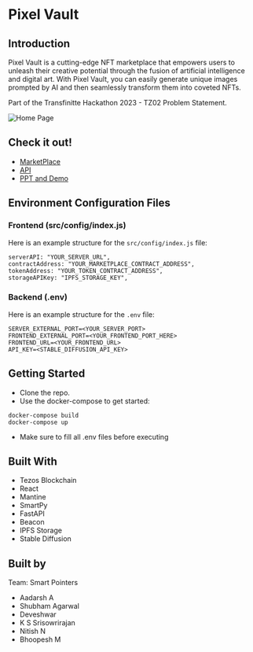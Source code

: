 # Pixel Vault

## Introduction
Pixel Vault is a cutting-edge NFT marketplace that empowers users to unleash their creative potential through the fusion of artificial intelligence and digital art. With Pixel Vault, you can easily generate unique images prompted by AI and then seamlessly transform them into coveted NFTs.

Part of the Transfinitte Hackathon 2023 - TZ02 Problem Statement.

![Home Page](https://github.com/deveshwar08/transfinnit-23/assets/105509441/c426ac62-74ed-492a-9652-6e4cdb4bbae9)

## Check it out!
- [MarketPlace](https://marketplace-deveshwar08.cloud.okteto.net)
- [API](https://api-deveshwar08.cloud.okteto.net)
- [PPT and Demo](https://drive.google.com/drive/folders/1mKKp7VaB3OXrgNXvPIBO5fo9-EB6DHs_)

## Environment Configuration Files

### Frontend (src/config/index.js)

Here is an example structure for the `src/config/index.js` file:

```env
serverAPI: "YOUR_SERVER_URL",
contractAddress: "YOUR_MARKETPLACE_CONTRACT_ADDRESS",
tokenAddress: "YOUR_TOKEN_CONTRACT_ADDRESS",
storageAPIKey: "IPFS_STORAGE_KEY",
```
### Backend (.env)

Here is an example structure for the `.env` file:

```env
SERVER_EXTERNAL_PORT=<YOUR_SERVER_PORT>
FRONTEND_EXTERNAL_PORT=<YOUR_FRONTEND_PORT_HERE>
FRONTEND_URL=<YOUR_FRONTEND_URL>
API_KEY=<STABLE_DIFFUSION_API_KEY>
```

## Getting Started
- Clone the repo.
- Use the docker-compose to get started:
```
docker-compose build
docker-compose up
```
- Make sure to fill all .env files before executing

## Built With
- Tezos Blockchain
- React
- Mantine
- SmartPy
- FastAPI
- Beacon
- IPFS Storage
- Stable Diffusion

## Built by
Team: Smart Pointers
- Aadarsh A
- Shubham Agarwal
- Deveshwar
- K S Srisowrirajan
- Nitish N
- Bhoopesh M
